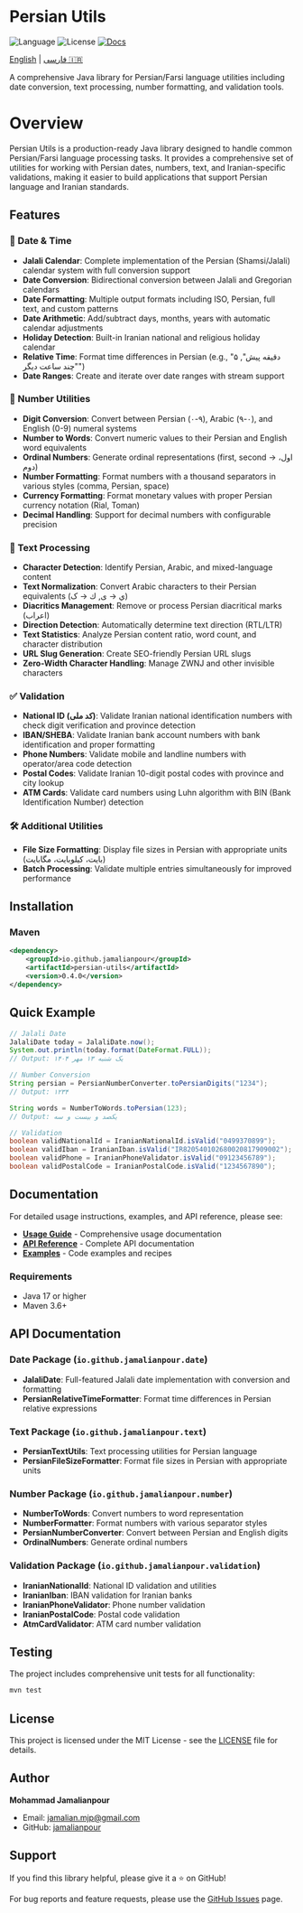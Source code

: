 # Persian Utils

![Language](https://img.shields.io/badge/language-Java-blue)
![License](https://img.shields.io/github/license/jamalianpour/persianutils)
[![Docs](https://img.shields.io/badge/docs-available-brightgreen.svg)](https://jamalianpour.github.io/persian-utils/)

[English](README.md) | [فارسی 🇮🇷](README_FA.md)

A comprehensive Java library for Persian/Farsi language utilities including date conversion, text processing, number formatting, and validation tools.

# Overview
Persian Utils is a production-ready Java library designed to handle common Persian/Farsi language processing tasks. It provides a comprehensive set of utilities for working with Persian dates, numbers, text, and Iranian-specific validations, making it easier to build applications that support Persian language and Iranian standards.

## Features

### 📅 Date & Time
- **Jalali Calendar**: Complete implementation of the Persian (Shamsi/Jalali) calendar system with full conversion support
- **Date Conversion**: Bidirectional conversion between Jalali and Gregorian calendars
- **Date Formatting**: Multiple output formats including ISO, Persian, full text, and custom patterns
- **Date Arithmetic**: Add/subtract days, months, years with automatic calendar adjustments
- **Holiday Detection**: Built-in Iranian national and religious holiday calendar
- **Relative Time**: Format time differences in Persian (e.g., "۵ دقیقه پیش", "چند ساعت دیگر")
- **Date Ranges**: Create and iterate over date ranges with stream support

### 🔢 Number Utilities
- **Digit Conversion**: Convert between Persian (۰-۹), Arabic (٠-٩), and English (0-9) numeral systems
- **Number to Words**: Convert numeric values to their Persian and English word equivalents
- **Ordinal Numbers**: Generate ordinal representations (first, second → اول، دوم)
- **Number Formatting**: Format numbers with a thousand separators in various styles (comma, Persian, space)
- **Currency Formatting**: Format monetary values with proper Persian currency notation (Rial, Toman)
- **Decimal Handling**: Support for decimal numbers with configurable precision

### 📝 Text Processing
- **Character Detection**: Identify Persian, Arabic, and mixed-language content
- **Text Normalization**: Convert Arabic characters to their Persian equivalents (ي → ی, ك → ک)
- **Diacritics Management**: Remove or process Persian diacritical marks (اعراب)
- **Direction Detection**: Automatically determine text direction (RTL/LTR)
- **Text Statistics**: Analyze Persian content ratio, word count, and character distribution
- **URL Slug Generation**: Create SEO-friendly Persian URL slugs
- **Zero-Width Character Handling**: Manage ZWNJ and other invisible characters

### ✅ Validation
- **National ID (کد ملی)**: Validate Iranian national identification numbers with check digit verification and province detection
- **IBAN/SHEBA**: Validate Iranian bank account numbers with bank identification and proper formatting
- **Phone Numbers**: Validate mobile and landline numbers with operator/area code detection
- **Postal Codes**: Validate Iranian 10-digit postal codes with province and city lookup
- **ATM Cards**: Validate card numbers using Luhn algorithm with BIN (Bank Identification Number) detection

### 🛠️ Additional Utilities
- **File Size Formatting**: Display file sizes in Persian with appropriate units (بایت، کیلوبایت، مگابایت)
- **Batch Processing**: Validate multiple entries simultaneously for improved performance

## Installation

### Maven
```xml
<dependency>
    <groupId>io.github.jamalianpour</groupId>
    <artifactId>persian-utils</artifactId>
    <version>0.4.0</version>
</dependency>
```

## Quick Example

```java
// Jalali Date
JalaliDate today = JalaliDate.now();
System.out.println(today.format(DateFormat.FULL));
// Output: یک شنبه ۱۳ مهر ۱۴۰۴

// Number Conversion
String persian = PersianNumberConverter.toPersianDigits("1234");
// Output: ۱۲۳۴

String words = NumberToWords.toPersian(123);
// Output: یکصد و بیست و سه

// Validation
boolean validNationalId = IranianNationalId.isValid("0499370899");
boolean validIban = IranianIban.isValid("IR820540102680020817909002");
boolean validPhone = IranianPhoneValidator.isValid("09123456789");
boolean validPostalCode = IranianPostalCode.isValid("1234567890");
```

## Documentation

For detailed usage instructions, examples, and API reference, please see:
- **[Usage Guide](docs/USAGE.md)** - Comprehensive usage documentation
- **[API Reference](docs/API.md)** - Complete API documentation
- **[Examples](docs/EXAMPLES.md)** - Code examples and recipes

### Requirements
- Java 17 or higher
- Maven 3.6+

## API Documentation

### Date Package (`io.github.jamalianpour.date`)
- **JalaliDate**: Full-featured Jalali date implementation with conversion and formatting
- **PersianRelativeTimeFormatter**: Format time differences in Persian relative expressions

### Text Package (`io.github.jamalianpour.text`)
- **PersianTextUtils**: Text processing utilities for Persian language
- **PersianFileSizeFormatter**: Format file sizes in Persian with appropriate units

### Number Package (`io.github.jamalianpour.number`)
- **NumberToWords**: Convert numbers to word representation
- **NumberFormatter**: Format numbers with various separator styles
- **PersianNumberConverter**: Convert between Persian and English digits
- **OrdinalNumbers**: Generate ordinal numbers

### Validation Package (`io.github.jamalianpour.validation`)
- **IranianNationalId**: National ID validation and utilities
- **IranianIban**: IBAN validation for Iranian banks
- **IranianPhoneValidator**: Phone number validation
- **IranianPostalCode**: Postal code validation
- **AtmCardValidator**: ATM card number validation

## Testing

The project includes comprehensive unit tests for all functionality:

```bash
mvn test
```

## License

This project is licensed under the MIT License - see the [LICENSE](https://github.com/Jamalianpour/persian-utils/blob/master/LICENSE) file for details.

## Author

**Mohammad Jamalianpour**
- Email: jamalian.mjp@gmail.com
- GitHub: [jamalianpour](https://github.com/jamalianpour)

## Support

If you find this library helpful, please give it a ⭐️ on GitHub!

For bug reports and feature requests, please use the [GitHub Issues](https://github.com/jamalianpour/persian-utils/issues) page.